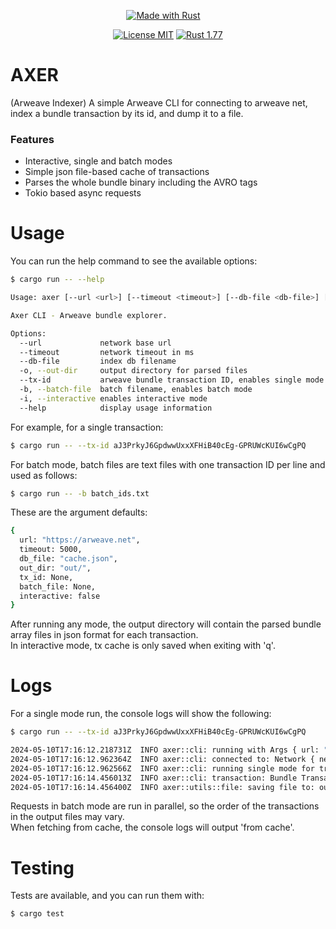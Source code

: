 <div align="center">

<a style="margin-right:15px" href="#"><img src="https://forthebadge.com/images/badges/made-with-rust.svg" alt="Made with Rust"/></a>


<a href="https://opensource.org/licenses/MIT"><img src="https://img.shields.io/badge/License-MIT-brightgreen.svg" alt="License MIT"/></a>
<a href="https://www.rust-lang.org/"><img src="https://img.shields.io/badge/rust-1.78-orange.svg" alt="Rust 1.77"/></a>

</div>

# AXER

(Arweave Indexer) A simple Arweave CLI for connecting to arweave net, index a bundle transaction by its id, and dump it to a file. 

### Features

- Interactive, single and batch modes
- Simple json file-based cache of transactions
- Parses the whole bundle binary including the AVRO tags
- Tokio based async requests

# Usage

You can run the help command to see the available options:
```bash
$ cargo run -- --help

Usage: axer [--url <url>] [--timeout <timeout>] [--db-file <db-file>] [-o <out-dir>] [--tx-id <tx-id>] [-b <batch-file>] [-i]

Axer CLI - Arweave bundle explorer.

Options:
  --url             network base url
  --timeout         network timeout in ms
  --db-file         index db filename
  -o, --out-dir     output directory for parsed files
  --tx-id           arweave bundle transaction ID, enables single mode
  -b, --batch-file  batch filename, enables batch mode
  -i, --interactive enables interactive mode
  --help            display usage information
```

For example, for a single transaction:
```bash
$ cargo run -- --tx-id aJ3PrkyJ6GpdwwUxxXFHiB40cEg-GPRUWcKUI6wCgPQ
```

For batch mode, batch files are text files with one transaction ID per line and used as follows:
```bash
$ cargo run -- -b batch_ids.txt
```

These are the argument defaults:
```bash
{ 
  url: "https://arweave.net", 
  timeout: 5000, 
  db_file: "cache.json", 
  out_dir: "out/", 
  tx_id: None, 
  batch_file: None, 
  interactive: false
}
```

After running any mode, the output directory will contain the parsed bundle array files in json format for each transaction.  
In interactive mode, tx cache is only saved when exiting with 'q'.

# Logs

For a single mode run, the console logs will show the following:
```bash
$ cargo run -- --tx-id aJ3PrkyJ6GpdwwUxxXFHiB40cEg-GPRUWcKUI6wCgPQ

2024-05-10T17:16:12.218731Z  INFO axer::cli: running with Args { url: "https://arweave.net", timeout: 5000, db_file: "cache.json", out_dir: "out/", tx_id: Some("aJ3PrkyJ6GpdwwUxxXFHiB40cEg-GPRUWcKUI6wCgPQ"), batch_file: None, interactive: false }
2024-05-10T17:16:12.962364Z  INFO axer::cli: connected to: Network { network: arweave.N.1, version: 5, release: 69, blocks: 1421559, peers: 280 }
2024-05-10T17:16:12.962566Z  INFO axer::cli: running single mode for transaction: aJ3PrkyJ6GpdwwUxxXFHiB40cEg-GPRUWcKUI6wCgPQ
2024-05-10T17:16:14.456013Z  INFO axer::cli: transaction: Bundle Transaction { id: aJ3PrkyJ6GpdwwUxxXFHiB40cEg-GPRUWcKUI6wCgPQ, last_tx: 2iAqen10b8K0lVB3xmtp8plsd0GZzrc_yAoG8C9Fccz67Zc9U0vsvvP2S3S7tMtN, tags: "App"="everPay";"Version"="2.0.0";"Owner"="uGx-QfBXSwABKxjha-00dI7vvfyqIYblY6Z5L6cyTFM";"parent_id"="Lac6dfslKmKfWOogPcc1kTlcz9_cIYvz48E_sV9_vkE";"Bundle-Format"="binary";"Bundle-Version"="2.0.0";, data_size: 398979}
2024-05-10T17:16:14.456400Z  INFO axer::utils::file: saving file to: out/aJ3PrkyJ6GpdwwUxxXFHiB40cEg-GPRUWcKUI6wCgPQ.json
```

Requests in batch mode are run in parallel, so the order of the transactions in the output files may vary.  
When fetching from cache, the console logs will output 'from cache'.

# Testing

Tests are available, and you can run them with:
```bash
$ cargo test
```